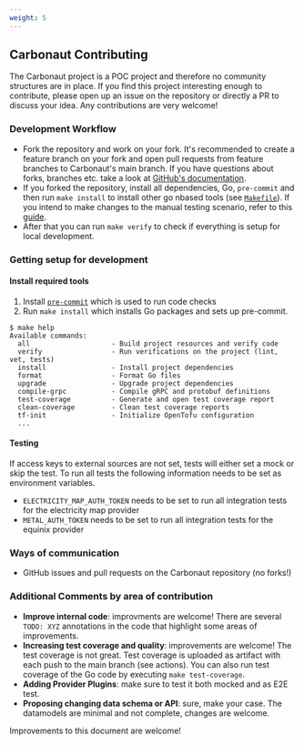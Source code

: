 ```yaml
---
weight: 5
---
```


## **Carbonaut Contributing**

The Carbonaut project is a POC project and therefore no community structures are in place. If you find this project interesting enough to contribute, please open up an issue on the repository or directly a PR to discuss your idea.
Any contributions are very welcome!

### Development Workflow

- Fork the repository and work on your fork. It's recommended to create a feature branch on your fork and open pull requests from feature branches to Carbonaut's main branch. If you have questions about forks, branches etc. take a look at [GitHub's documentation](https://docs.github.com/en).
- If you forked the repository, install all dependencies, Go, `pre-commit` and then run `make install` to install other go nbased tools (see [`Makefile`](https://github.com/leonardpahlke/carbonaut/blob/main/Makefile)). If you intend to make changes to the manual testing scenario, refer to this [guide](https://github.com/leonardpahlke/carbonaut/blob/main/dev/README.md).
- After that you can run `make verify` to check if everything is setup for local development.

### Getting setup for development

#### Install required tools

1. Install [`pre-commit`](https://pre-commit.com/) which is used to run code checks
2. Run `make install` which installs Go packages and sets up pre-commit.

```
$ make help
Available commands:
  all                    - Build project resources and verify code
  verify                 - Run verifications on the project (lint, vet, tests)
  install                - Install project dependencies
  format                 - Format Go files
  upgrade                - Upgrade project dependencies
  compile-grpc           - Compile gRPC and protobuf definitions
  test-coverage          - Generate and open test coverage report
  clean-coverage         - Clean test coverage reports
  tf-init                - Initialize OpenTofu configuration
  ...
```

#### Testing

If access keys to external sources are not set, tests will either set a mock or skip the test. To run all tests the following information needs to be set as environment variables.

- `ELECTRICITY_MAP_AUTH_TOKEN` needs to be set to run all integration tests for the electricity map provider
- `METAL_AUTH_TOKEN` needs to be set to run all integration tests for the equinix provider

### Ways of communication

- GitHub issues and pull requests on the Carbonaut repository (no forks!)

### Additional Comments by area of contribution

- **Improve internal code**: improvments are welcome! There are several `TODO: XYZ` annotations in the code that highlight some areas of improvements.
- **Increasing test coverage and quality**: improvements are welcome! The test coverage is not great. Test coverage is uploaded as artifact with each push to the main branch (see actions). You can also run test coverage of the Go code by executing `make test-coverage`.
- **Adding Provider Plugins**: make sure to test it both mocked and as E2E test.
- **Proposing changing data schema or API**: sure, make your case. The datamodels are minimal and not complete, changes are welcome.

Improvements to this document are welcome!
